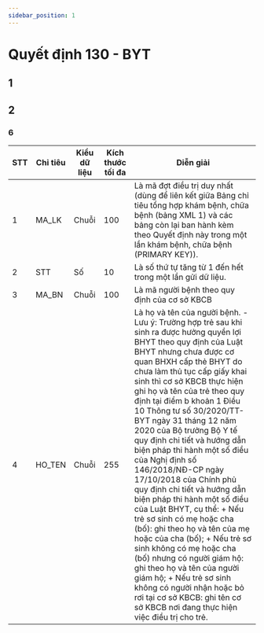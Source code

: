 ```yaml
---
sidebar_position: 1
---
```


# Quyết định 130 - BYT

## 1

## 2

### 6

|     STT    |     Chỉ tiêu    |     Kiểu dữ liệu    |     Kích thước      tối đa    |     Diễn giải                                                                                                                                                                                                                                                                                                                                                                                                                                                                                                                                                                                                                                                                                                                                                                                                                                                                                                                                                                    |
|------------|-----------------|---------------------|-------------------------------|----------------------------------------------------------------------------------------------------------------------------------------------------------------------------------------------------------------------------------------------------------------------------------------------------------------------------------------------------------------------------------------------------------------------------------------------------------------------------------------------------------------------------------------------------------------------------------------------------------------------------------------------------------------------------------------------------------------------------------------------------------------------------------------------------------------------------------------------------------------------------------------------------------------------------------------------------------------------------------|
|     1      |     MA_LK       |     Chuỗi           |     100                       |     Là   mã đợt điều trị duy nhất (dùng để liên kết giữa Bảng chỉ tiêu tổng hợp khám   bệnh, chữa bệnh (bảng XML 1) và các bảng còn lại ban hành kèm theo Quyết định   này trong một lần khám bệnh, chữa bệnh (PRIMARY KEY)).                                                                                                                                                                                                                                                                                                                                                                                                                                                                                                                                                                                                                                                                                                                                                    |
|     2      |     STT         |     Số              |     10                        |     Là   số thứ tự tăng từ 1 đến hết trong một lần gửi dữ liệu.                                                                                                                                                                                                                                                                                                                                                                                                                                                                                                                                                                                                                                                                                                                                                                                                                                                                                                                  |
|     3      |     MA_BN       |     Chuỗi           |     100                       |     Là   mã người bệnh theo quy định của cơ sở KBCB                                                                                                                                                                                                                                                                                                                                                                                                                                                                                                                                                                                                                                                                                                                                                                                                                                                                                                                              |
|     4      |     HO_TEN      |     Chuỗi           |     255                       |     Là   họ và tên của người bệnh.    -   Lưu ý: Trường   hợp trẻ sau khi sinh ra được hưởng quyền lợi BHYT theo quy định của Luật BHYT   nhưng chưa được cơ quan BHXH cấp thẻ BHYT do chưa làm thủ tục cấp giấy khai   sinh thì cơ sở KBCB thực hiện ghi họ và tên của trẻ theo quy định tại điểm b khoản 1 Điều 10 Thông tư số 30/2020/TT-BYT ngày   31 tháng 12 năm 2020 của Bộ trưởng Bộ Y tế quy định chi tiết và hướng dẫn biện   pháp thi hành một số điều của Nghị định số 146/2018/NĐ-CP ngày 17/10/2018 của   Chính phủ quy định chi tiết và hướng dẫn biện pháp thi hành một số điều của   Luật BHYT, cụ thể:     +   Nếu trẻ sơ sinh có mẹ hoặc cha (bố): ghi theo họ và tên của mẹ hoặc của cha   (bố);     +   Nếu trẻ sơ sinh không có mẹ hoặc cha (bố) nhưng có người giám hộ: ghi theo họ   và tên của người giám hộ;     +   Nếu trẻ sơ sinh không có người nhận hoặc bỏ rơi tại cơ sở KBCB: ghi tên cơ sở   KBCB nơi đang thực hiện việc điều trị cho trẻ.    |


